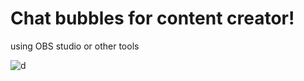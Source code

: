 # Chat bubbles for content creator!
using OBS studio or other tools

![d](https://github.com/user-attachments/assets/a5ab2be7-da90-435c-8767-3da11b3280f2)
